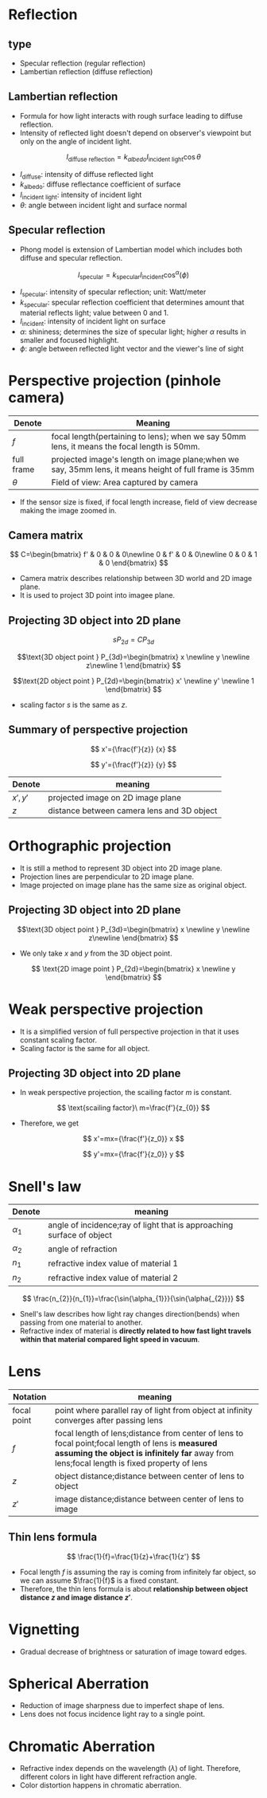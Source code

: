 # Reflection
## type
* Specular reflection (regular reflection)
* Lambertian reflection (diffuse reflection)

## Lambertian reflection

- Formula for how light interacts with rough surface leading to diffuse
  reflection.
- Intensity of reflected light doesn't depend on observer's viewpoint but only
  on the angle of incident light.

$$ I_{\text{diffuse reflection}}= k_{albedo} I_{\text{incident light}}
\cos{\theta} $$

- $I_{\text{diffuse}}$: intensity of diffuse reflected light
- $k_{\text{albedo}}$: diffuse reflectance coefficient of surface
- $I_{\text{incident light}}$: intensity of incident light
- $\theta$: angle between incident light and surface normal

## Specular reflection
- Phong model is extension of Lambertian model which includes both diffuse and
  specular reflection.

$$ I_{\text{specular}} = k_{\text{specular}} I_{\text{incident}}
\cos^{\alpha}{(\phi)} $$

- $I_{\text{specular}}$: intensity of specular reflection; unit: Watt/meter
- $k_{\text{specular}}$: specular reflection coefficient that determines amount
  that material reflects light; value between 0 and 1.
- $I_{\text{incident}}$: intensity of incident light on surface
- $\alpha$: shininess; determines the size of specular light; higher $\alpha$ results in
  smaller and focused highlight.
- $\phi$: angle between reflected light vector and the viewer's line of sight

# Perspective projection (pinhole camera)

| Denote     | Meaning                                                                                               |
| ---------- | ----------------------------------------------------------------------------------------------------- |
| $f$        | focal length(pertaining to lens); when we say 50mm lens, it means the focal length is 50mm.           |
| full frame | projected image's length on image plane;when we say, 35mm lens, it means height of full frame is 35mm |
| $\theta$   | Field of view: Area captured by camera                                                                |

- If the sensor size is fixed, if focal length increase, field of view decrease
  making the image zoomed in.

## Camera matrix

$$ C=\begin{bmatrix} f' & 0 & 0 & 0\newline 0 & f' & 0 & 0\newline 0 & 0 & 1 & 0
\end{bmatrix} $$

- Camera matrix describes relationship between 3D world and 2D image plane.
- It is used to project 3D point into imagee plane.

## Projecting 3D object into 2D plane

$$ s P_{2d}=C P_{3d} $$

$$\text{3D object point } P_{3d}=\begin{bmatrix} x \newline y \newline z\newline
1 \end{bmatrix} $$

$$\text{2D object point } P_{2d}=\begin{bmatrix} x' \newline y' \newline 1
\end{bmatrix} $$

- scaling factor $s$ is the same as $z$.

## Summary of perspective projection

$$ x'={\frac{f'}{z}} {x} $$

$$ y'={\frac{f'}{z}} {y} $$

| Denote  | meaning                                    |
| ------- | ------------------------------------------ |
| $x',y'$ | projected image on 2D image plane          |
| $z$     | distance between camera lens and 3D object |

# Orthographic projection

- It is still a method to represent 3D object into 2D image plane.
- Projection lines are perpendicular to 2D image plane.
- Image projected on image plane has the same size as original object.

## Projecting 3D object into 2D plane

$$\text{3D object point } P_{3d}=\begin{bmatrix} x \newline y \newline z\newline
\end{bmatrix} $$

- We only take $x$ and $y$ from the 3D object point.

$$ \text{2D image point } P_{2d}=\begin{bmatrix} x \newline y \end{bmatrix} $$

# Weak perspective projection

- It is a simplified version of full perspective projection in that it uses
  constant scaling factor.
- Scaling factor is the same for all object.

## Projecting 3D object into 2D plane

- In weak perspective projection, the scailing factor $m$ is constant.

$$ \text{scailing factor}\ m=\frac{f'}{z_{0}} $$

- Therefore, we get

$$ x'=mx={\frac{f'}{z_0}} x $$

$$ y'=mx={\frac{f'}{z_0}} y $$

# Snell's law

| Denote       | meaning                                                               |
| ------------ | --------------------------------------------------------------------- |
| $\alpha_{1}$ | angle of incidence;ray of light that is approaching surface of object |
| $\alpha_{2}$ | angle of refraction                                                   |
| $n_{1}$      | refractive index value of material 1                                  |
| $n_{2}$      | refractive index value of material 2                                  |

$$ \frac{n_{2}}{n_{1}}=\frac{\sin{\alpha_{1}}}{\sin{\alpha{_{2}}}} $$

- Snell's law describes how light ray changes direction(bends) when passing from
  one material to another.
- Refractive index of material is **directly related to how fast light travels
  within that material compared light speed in vacuum**.

# Lens

| Notation    | meaning                                                                                                                                                                                           |
| ----------- | ------------------------------------------------------------------------------------------------------------------------------------------------------------------------------------------------- |
| focal point | point where parallel ray of light from object at infinity converges after passing lens                                                                                                            |
| $f$         | focal length of lens;distance from center of lens to focal point;focal length of lens is **measured assuming the object is infinitely far** away from lens;focal length is fixed property of lens |
| $z$         | object distance;distance between center of lens to object                                                                                                                                         |
| $z'$        | image distance;distance between center of lens to image                                                                                                                                           |

## Thin lens formula

$$ \frac{1}{f}=\frac{1}{z}+\frac{1}{z'} $$

- Focal length $f$ is assuming the ray is coming from infinitely far object, so
  we can assume $\frac{1}{f}$ is a fixed constant.
- Therefore, the thin lens formula is about **relationship between object
  distance $z$ and image distance $z'$**.

# Vignetting

- Gradual decrease of brightness or saturation of image toward edges.

# Spherical Aberration

- Reduction of image sharpness due to imperfect shape of lens.
- Lens does not focus incidence light ray to a single point.

# Chromatic Aberration

- Refractive index depends on the wavelength $(\lambda)$ of light. Therefore,
  different colors in light have different refraction angle.
- Color distortion happens in chromatic aberration.
